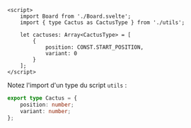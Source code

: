 ```svelte
<script>
	import Board from './Board.svelte';
	import { type Cactus as CactusType } from './utils';

	let cactuses: Array<CactusType> = [
		{
			position: CONST.START_POSITION,
			variant: 0
		}
	];
</script>
```

Notez l'import d'un type du script `utils` :

```typescript
export type Cactus = {
	position: number;
	variant: number;
};
```
